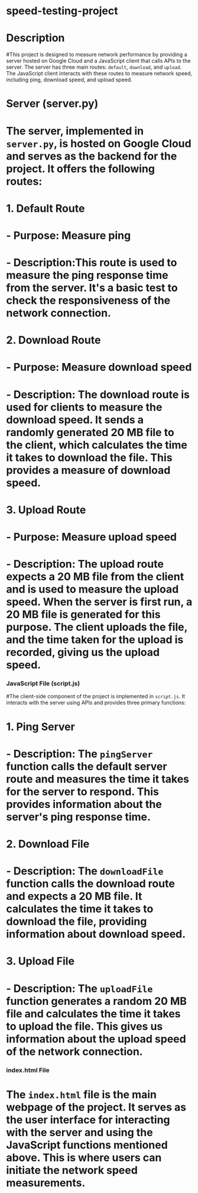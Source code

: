 # speed-testing-project
# Description

#This project is designed to measure network performance by providing a server hosted on Google Cloud and a JavaScript client that calls APIs to the server. The server has three main routes: `default`, `download`, and `upload`. The JavaScript client interacts with these routes to measure network speed, including ping, download speed, and upload speed.

# Server (server.py)

# The server, implemented in `server.py`, is hosted on Google Cloud and serves as the backend for the project. It offers the following routes:

# 1. Default Route
#   - Purpose: Measure ping
#   - Description:This route is used to measure the ping response time from the server. It's a basic test to check the responsiveness of the network connection.

# 2. Download Route
#   - Purpose: Measure download speed
#   - Description: The download route is used for clients to measure the download speed. It sends a randomly generated 20 MB file to the client, which calculates the time it takes to download the file. This provides a measure of download speed.

# 3. **Upload Route**
#   - **Purpose:** Measure upload speed
#   - **Description:** The upload route expects a 20 MB file from the client and is used to measure the upload speed. When the server is first run, a 20 MB file is generated for this purpose. The client uploads the file, and the time taken for the upload is recorded, giving us the upload speed.

### JavaScript File (script.js)

#The client-side component of the project is implemented in `script.js`. It interacts with the server using APIs and provides three primary functions:

# 1. **Ping Server**
#   - **Description:** The `pingServer` function calls the default server route and measures the time it takes for the server to respond. This provides information about the server's ping response time.

# 2. **Download File**
#   - **Description:** The `downloadFile` function calls the download route and expects a 20 MB file. It calculates the time it takes to download the file, providing information about download speed.

# 3. **Upload File**
#   - **Description:** The `uploadFile` function generates a random 20 MB file and calculates the time it takes to upload the file. This gives us information about the upload speed of the network connection.

### index.html File

# The `index.html` file is the main webpage of the project. It serves as the user interface for interacting with the server and using the JavaScript functions mentioned above. This is where users can initiate the network speed measurements.
